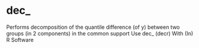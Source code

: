 # dec_
Performs decomposition of the quantile difference (of y) between two groups (in 2 components) in the common support Use dec_ (decr) With (In) R Software
